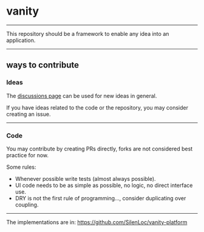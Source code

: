 # vanity
___

This repository should be a framework to enable any idea into an application.
___
## ways to contribute

### Ideas
The [discussions page](https://github.com/SilenLoc/vanity/discussions) can be used for new ideas in general.

If you have ideas related to the code or the repository, you may consider creating an issue.
___
### Code

You may contribute by creating PRs directly, forks are not considered best practice for now.

Some rules:
- Whenever possible write tests (almost always possible).
- UI code needs to be as simple as possible, no logic, no direct interface use.
- DRY is not the first rule of programming..., consider duplicating over coupling.
___
The implementations are in: https://github.com/SilenLoc/vanity-platform






